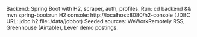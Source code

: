 Backend: Spring Boot with H2, scraper, auth, profiles.
Run: cd backend && mvn spring-boot:run
H2 console: http://localhost:8080/h2-console (JDBC URL: jdbc:h2:file:./data/jobbot)
Seeded sources: WeWorkRemotely RSS, Greenhouse (Airtable), Lever demo postings.
